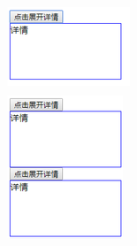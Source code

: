 ![image](https://github.com/ximenqiaobei/particulars/blob/master/1.png)


![image](https://github.com/ximenqiaobei/particulars/blob/master/2.png)
